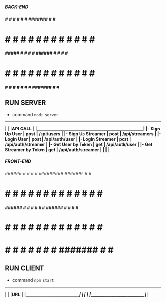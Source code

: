 ##### BACK-END #####

#####        #          # # #      #     #             #######     #     #     ######
#    #      # #        #     #     #    #              #           # #   #     #     #
#####      #####      #            # # #               ######      #  #  #     #      #
#    #    #     #      #     #     #    #              #           #   # #     #     #
#####    #       #      # # #      #      #            #######     #     #     ######

## RUN SERVER
* command `node server` 
 ________________________________________________________________
|                                                                |
|**API CALL**                                                    |
|________________________________________________________________|
|- Sign Up User            |     post   | /api/users             |
|- Sign Up Streamer        |     post   | /api/streamers         |
|- Login User              |     post   | /api/auth/user         |
|- Login Streamer          |     post   | /api/auth/streamer     |
|- Get User by Token       |     get    | /api/auth/user         |
|- Get Streamer by Token   |     get    | /api/auth/streamer     |
|__________________________|____________|________________________|




##### FRONT-END #####

######   ######        # #      #     #    #########          #######     #     #     ######
#        #     #     #     #    # #   #        #              #           # #   #     #     #
#####    ######     #       #   #  #  #        #              ######      #  #  #     #      #
#        #     #     #     #    #   # #        #              #           #   # #     #     #
#        #      #      # #      #     #        #              #######     #     #     ######

## RUN CLIENT
* command `npm start`
 ________________________________________________________________
|                                                                |
|**URL**                                                         |
|________________________________________________________________|
|                          |                                     |
|__________________________|_____________________________________|
